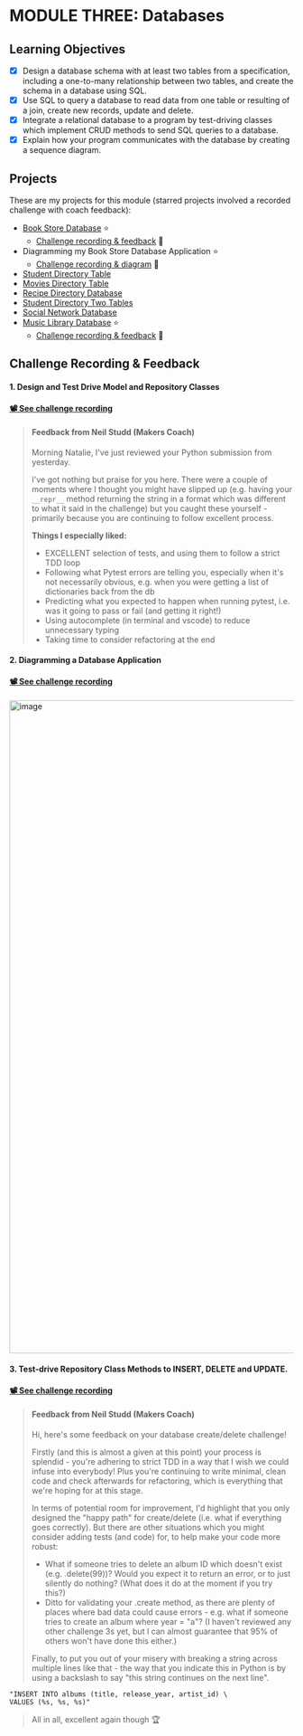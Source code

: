 # MODULE THREE: Databases

## Learning Objectives

- [x] Design a database schema with at least two tables from a specification, including a one-to-many relationship between two tables, and create the schema in a database using SQL.
- [x] Use SQL to query a database to read data from one table or resulting of a join, create new records, update and delete.
- [x] Integrate a relational database to a program by test-driving classes which implement CRUD methods to send SQL queries to a database.
- [x] Explain how your program communicates with the database by creating a sequence diagram.

## Projects
These are my projects for this module (starred projects involved a recorded challenge with coach feedback):
- [Book Store Database](https://github.com/NatalieJClark/book-store-database)  ⭐️ 
    - <a href=#1-design-and-test-drive-model-and-repository-classes>Challenge recording & feedback</a> 👀
- Diagramming my Book Store Database Application  ⭐️ 
    - <a href=#2-diagramming-a-database-application>Challenge recording & diagram</a> 👀
- [Student Directory Table](https://github.com/NatalieJClark/student-directory-table)
- [Movies Directory Table](https://github.com/NatalieJClark/movies-directory-table)
- [Recipe Directory Database](https://github.com/NatalieJClark/recipe-directory-database)
- [Student Directory Two Tables](https://github.com/NatalieJClark/student-directory-two-tables)
- [Social Network Database](https://github.com/NatalieJClark/social-network-database)
- [Music Library Database](https://github.com/NatalieJClark/music-library-database) ⭐️ 
    - <a href=#3-test-drive-repository-class-methods-to-insert-delete-and-update>Challenge recording & feedback</a> 👀

## Challenge Recording & Feedback

#### 1. Design and Test Drive Model and Repository Classes

#### [📽️ See challenge recording](https://drive.google.com/drive/folders/1aRsaxHB6pmVlBQxWwPlbHnwA1DzLdTKO)

> #### Feedback from Neil Studd (Makers Coach)
> Morning Natalie, I've just reviewed your Python submission from yesterday.
> 
> I've got nothing but praise for you here. There were a couple of moments where I thought you might have slipped up (e.g. having your `__repr__` method returning the string in a format which was different to what it said in the challenge) but you caught these yourself - primarily because you are continuing to follow excellent process.
> 
> **Things I especially liked:**
> - EXCELLENT selection of tests, and using them to follow a strict TDD loop
> - Following what Pytest errors are telling you, especially when it's not necessarily obvious, e.g. when you were getting a list of dictionaries back from the db
> - Predicting what you expected to happen when running pytest, i.e. was it going to pass or fail (and getting it right!)
> - Using autocomplete (in terminal and vscode) to reduce unnecessary typing
> - Taking time to consider refactoring at the end

#### 2. Diagramming a Database Application

#### [📽️ See challenge recording](https://drive.google.com/drive/folders/1aRsaxHB6pmVlBQxWwPlbHnwA1DzLdTKO)

<img width="1155" alt="image" src="https://github.com/NatalieJClark/my-makers-journey/assets/107806810/3226c025-0ea2-4611-8208-d3701d45409c">

#### 3. Test-drive Repository Class Methods to INSERT, DELETE and UPDATE.

#### [📽️ See challenge recording](https://drive.google.com/drive/folders/1aRsaxHB6pmVlBQxWwPlbHnwA1DzLdTKO)

> #### Feedback from Neil Studd (Makers Coach)
> Hi, here's some feedback on your database create/delete challenge!
>
> Firstly (and this is almost a given at this point) your process is splendid - you're adhering to strict TDD in a way that I wish we could infuse into everybody! Plus you're continuing to write minimal, clean code and check afterwards for refactoring, which is everything that we're hoping for at this stage.
>
> In terms of potential room for improvement, I'd highlight that you only designed the "happy path" for create/delete (i.e. what if everything goes correctly). But there are other situations which you might consider adding tests (and code) for, to help make your code more robust:
> - What if someone tries to delete an album ID which doesn't exist (e.g. .delete(99))? Would you expect it to return an error, or to just silently do nothing? (What does it do at the moment if you try this?)
> - Ditto for validating your .create method, as there are plenty of places where bad data could cause errors - e.g. what if someone tries to create an album where year = "a"?
(I haven't reviewed any other challenge 3s yet, but I can almost guarantee that 95% of others won't have done this either.)
> 
> Finally, to put you out of your misery with breaking a string across multiple lines like that - the way that you indicate this in Python is by using a backslash to say "this string continues on the next line".
```shell
"INSERT INTO albums (title, release_year, artist_id) \
VALUES (%s, %s, %s)"
```
> All in all, excellent again though :trophy:
